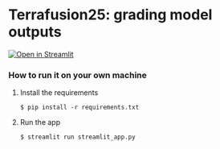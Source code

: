 # Terrafusion25: grading model outputs

[![Open in Streamlit](https://static.streamlit.io/badges/streamlit_badge_black_white.svg)](https://pairwise-model-comparison.streamlit.app/)

### How to run it on your own machine

1. Install the requirements

   ```
   $ pip install -r requirements.txt
   ```

2. Run the app

   ```
   $ streamlit run streamlit_app.py
   ```
